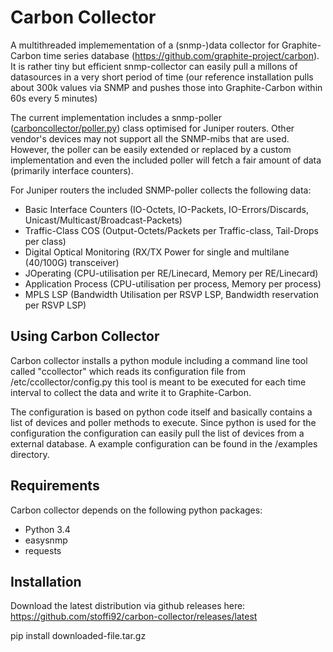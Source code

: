 Carbon Collector
================

A multithreaded implemementation of a (snmp-)data collector for Graphite-Carbon
time series database (https://github.com/graphite-project/carbon). It is rather tiny but efficient snmp-collector 
can easily pull a millons of datasources in a very short period of time (our reference installation
pulls about 300k values via SNMP and pushes those into Graphite-Carbon within 60s every 5 minutes)

The current implementation includes a snmp-poller ([carboncollector/poller.py](carboncollector/poller.py)) class optimised
for Juniper routers. Other vendor's devices may not support all the SNMP-mibs 
that are used. However, the poller can be easily extended or replaced by a
custom implementation and even the included poller will fetch a fair amount of data (primarily interface counters).

For Juniper routers the included SNMP-poller collects the following data:

* Basic Interface Counters (IO-Octets, IO-Packets, IO-Errors/Discards, Unicast/Multicast/Broadcast-Packets)
* Traffic-Class COS (Output-Octets/Packets per Traffic-class, Tail-Drops per class)
* Digital Optical Monitoring (RX/TX Power for single and multilane (40/100G) transceiver)
* JOperating (CPU-utilisation per RE/Linecard, Memory per RE/Linecard)
* Application Process (CPU-utilisation per process, Memory per process)
* MPLS LSP (Bandwidth Utilisation per RSVP LSP, Bandwidth reservation per RSVP LSP)

Using Carbon Collector
--

Carbon collector installs a python module including a command line tool called "ccollector" which reads its configuration 
file from /etc/ccollector/config.py this tool is meant to be executed for each time interval to collect the data and 
write it to Graphite-Carbon. 

The configuration is based on python code itself and basically contains a list of devices and poller methods to execute.
Since python is used for the configuration the configuration can easily pull the list of devices from a external database.
A example configuration can be found in the /examples directory.
 
Requirements
--
Carbon collector depends on the following python packages:

* Python 3.4
* easysnmp
* requests

Installation
--

Download the latest distribution via github releases here:
https://github.com/stoffi92/carbon-collector/releases/latest

pip install downloaded-file.tar.gz
